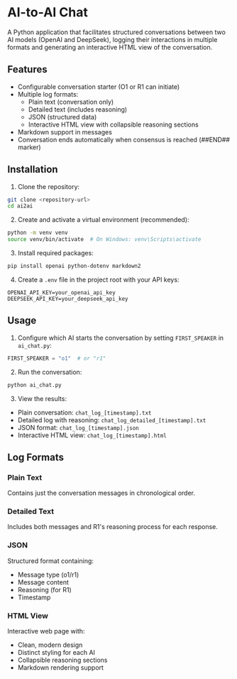 # AI-to-AI Chat

A Python application that facilitates structured conversations between two AI models (OpenAI and DeepSeek), logging their interactions in multiple formats and generating an interactive HTML view of the conversation.

## Features

- Configurable conversation starter (O1 or R1 can initiate)
- Multiple log formats:
  - Plain text (conversation only)
  - Detailed text (includes reasoning)
  - JSON (structured data)
  - Interactive HTML view with collapsible reasoning sections
- Markdown support in messages
- Conversation ends automatically when consensus is reached (##END## marker)

## Installation

1. Clone the repository:
```bash
git clone <repository-url>
cd ai2ai
```

2. Create and activate a virtual environment (recommended):
```bash
python -m venv venv
source venv/bin/activate  # On Windows: venv\Scripts\activate
```

3. Install required packages:
```bash
pip install openai python-dotenv markdown2
```

4. Create a `.env` file in the project root with your API keys:
```
OPENAI_API_KEY=your_openai_api_key
DEEPSEEK_API_KEY=your_deepseek_api_key
```

## Usage

1. Configure which AI starts the conversation by setting `FIRST_SPEAKER` in `ai_chat.py`:
```python
FIRST_SPEAKER = "o1"  # or "r1"
```

2. Run the conversation:
```bash
python ai_chat.py
```

3. View the results:
- Plain conversation: `chat_log_[timestamp].txt`
- Detailed log with reasoning: `chat_log_detailed_[timestamp].txt`
- JSON format: `chat_log_[timestamp].json`
- Interactive HTML view: `chat_log_[timestamp].html`

## Log Formats

### Plain Text
Contains just the conversation messages in chronological order.

### Detailed Text
Includes both messages and R1's reasoning process for each response.

### JSON
Structured format containing:
- Message type (o1/r1)
- Message content
- Reasoning (for R1)
- Timestamp

### HTML View
Interactive web page with:
- Clean, modern design
- Distinct styling for each AI
- Collapsible reasoning sections
- Markdown rendering support
